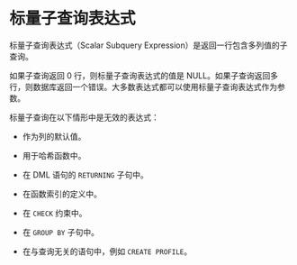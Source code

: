 标量子查询表达式 
=============================

标量子查询表达式（Scalar Subquery Expression）是返回一行包含多列值的子查询。

如果子查询返回 0 行，则标量子查询表达式的值是 NULL。如果子查询返回多行，则数据库返回一个错误。大多数表达式都可以使用标量子查询表达式作为参数。

标量子查询在以下情形中是无效的表达式：

* 作为列的默认值。

  

* 用于哈希函数中。

  

* 在 DML 语句的 `RETURNING` 子句中。

  

* 在函数索引的定义中。

  

* 在 `CHECK` 约束中。

  

* 在 `GROUP BY` 子句中。

  

* 在与查询无关的语句中，例如 `CREATE PROFILE`。

  



